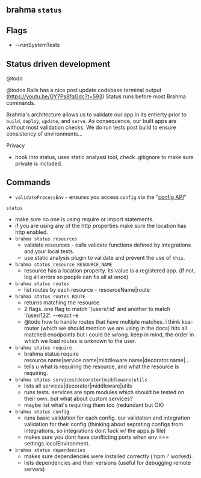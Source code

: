 ## brahma `status`


## Flags
- --runSystemTests

## Status driven development
@todo

@todos
Rails has a nice post update codebase terminal output (https://youtu.be/GY7Ps8fqGdc?t=593)
Status runs before most Brahma commands.

Brahma's architecture allows us to validate our app in its entierty prior to `build`, `deploy`, `update`, and `serve`. As consequence, our built apps are without most validation checks. We do run tests post build to ensure consistency of environments...

Privacy
- hook into status, uses static analyssi tool, check .gitignore to make sure private is included.

## Commands
- `validateProcessEnv` - ensures you access `config` via the "[config API](@todo)"


`status`
- make sure no one is using require or import statements.
- if you are using any of the http properties make sure the location has http enabled.
- `brahma status resources`
  - validate resources - calls validate functions defined by integrations and your local tests.
  - use static analysis plugin to validate and prevent the use of `this`.
- `brahma status resource RESOURCE_NAME`
  - resource has a location property. its value is a registered app. (if not, log all errors so people can fix all at once)
- `brahma status routes`
  - list routes by each resource - resourceName|route
- `brahma status routes ROUTE`
  - returns matching the resource.
  - 2 flags. one flag to match '/users/:id' and another to match '/user/122'. --exact -e
  - @todo how to handle routes that have multiple matches. i think koa-router (which we should
  mention we are using in the docs) hits all matched enodpoints but i could be wrong. keep
  in mind, the order in which we load routes is unknown to the user.
- `brahma status require`
  - brahma status require resource.name|service.name|middleware.name|decorator.name|...
  - tells u what is requiring the resource, and what the resource is requiring.
- `brahma status services|decorator|middleware|utils`
  - lists all services|decorator|middleware|utils
  - runs tests. services are npm modules which should be tested on their own.
  but what about custom services?
  - maybe list what's requiring them too (redundant but OK)
- `brahma status config`
  - runs basic validation for each config. our validation and integration validation for their config (thinking about seprating configs from integrations, so integrations dont fuck w/ the apps.js file)
  - makes sure you dont have conflicting ports when env === settings.localEnvironment.
- `brahma status dependencies`
  - makes sure dependencies were installed correctly ('npm i' worked).
  - lists dependencies and their versions (useful for debugging remote servers)
